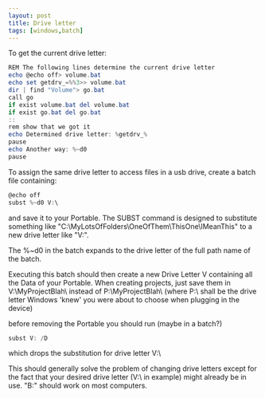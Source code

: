 ```yaml
---
layout: post
title: Drive letter
tags: [windows,batch]
---
```


To get the current drive letter:

```powershell
REM The following lines determine the current drive letter
echo @echo off> volume.bat
echo set getdrv_=%%3>> volume.bat
dir | find "Volume"> go.bat
call go
if exist volume.bat del volume.bat
if exist go.bat del go.bat
::
rem show that we got it
echo Determined drive letter: %getdrv_%
pause
echo Another way: %~d0
pause
```

To assign the same drive letter to access files in a usb drive, create a batch file containing:

```powershell
@echo off
subst %~d0 V:\
```

and save it to your Portable. The SUBST command is designed to substitute something like "C:\MyLotsOfFolders\OneOfThem\ThisOne\IMeanThis\" to a new drive letter like "V:\".

The %~d0 in the batch expands to the drive letter of the full path name of the batch.

Executing this batch should then create a new Drive Letter V containing all the Data of your Portable. When creating projects, just save them in V:\MyProjectBlah\ instead of P:\MyProjectBlah\ (where P:\ shall be the drive letter Windows 'knew' you were about to choose when plugging in the device)

before removing the Portable you should run (maybe in a batch?)

```powershell
subst V: /D
```

which drops the substitution for drive letter V:\

This should generally solve the problem of changing drive letters except for the fact that your desired drive letter (V:\ in example) might already be in use. "B:\" should work on most computers. 